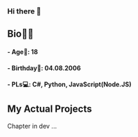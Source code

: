 ### Hi there 👋


## Bio🧑🏻
#### - Age💫: 18
#### - Birthday🎂: 04.08.2006
#### - PLs💻: C#, Python, JavaScript(Node.JS)


## My Actual Projects
Chapter in dev ...
